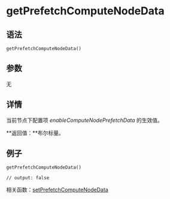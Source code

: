 # getPrefetchComputeNodeData

## 语法

`getPrefetchComputeNodeData()`

## 参数

无

## 详情

当前节点下配置项 *enableComputeNodePrefetchData* 的生效值。

**返回值：**布尔标量。

## 例子

```
getPrefetchComputeNodeData()

// output: false
```

相关函数：[setPrefetchComputeNodeData](../s/setprefetchcomputenodedata.html)

